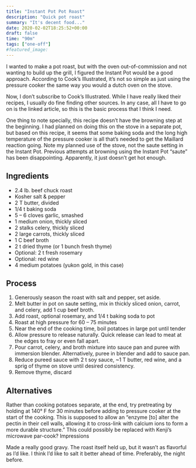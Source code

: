 ```yaml
---
title: "Instant Pot Pot Roast"
description: "Quick pot roast"
summary: "It's decent food..."
date: 2020-02-02T18:25:52+00:00
draft: false
time: "90m"
tags: ["one-off"]
#featured_image: 
---
```


I wanted to make a pot roast, but with the oven out-of-commission and not wanting to build up the grill, I figured the Instant Pot would be a good approach. According to Cook’s Illustrated, it’s not so simple as just using the pressure cooker the same way you would a dutch oven on the stove.

Now, I don’t subscribe to Cook’s Illustrated. While I have really liked their recipes, I usually do fine finding other sources. In any case, all I have to go on is the linked article, so this is the basic process that I think I need.

One thing to note specially, this recipe doesn’t have the browning step at the beginning. I had planned on doing this on the stove in a separate pot, but based on this recipe, it seems that some baking soda and the long high temperature of the pressure cooker is all that’s needed to get the Maillard reaction going. Note my planned use of the stove, not the saute setting in the Instant Pot. Previous attempts at browning using the Instant Pot “saute” has been disappointing. Apparently, it just doesn’t get hot enough.

## Ingredients

- 2.4 lb. beef chuck roast
- Kosher salt & pepper
- 2 T butter, divided
- 1/4 t baking soda
- 5 – 6 cloves garlic, smashed
- 1 medium onion, thickly sliced
- 2 stalks celery, thickly sliced
- 2 large carrots, thickly sliced
- 1 C beef broth
- 2 t dried thyme (or 1 bunch fresh thyme)
- Optional: 2 t fresh rosemary
- Optional: red wine
- 4 medium potatoes (yukon gold, in this case)

## Process

1. Generously season the roast with salt and pepper, set aside.
1. Melt butter in pot on saute setting, mix in thickly sliced onion, carrot, and celery, add 1 cup beef broth.
1. Add roast, optional rosemary, and 1/4 t baking soda to pot
1. Roast at high pressure for 60 – 75 minutes
1. Near the end of the cooking time, boil potatoes in large pot until tender
1. Allow pressure to release naturally. Quick release can lead to meat at the edges to fray or even fall apart.
1. Pour carrot, celery, and broth mixture into sauce pan and puree with immersion blender. Alternatively, puree in blender and add to sauce pan.
1. Reduce pureed sauce with 2 t soy sauce, ~1 T butter, red wine, and a sprig of thyme on stove until desired consistency.
1. Remove thyme, discard

## Alternatives

Rather than cooking potatoes separate, at the end, try pretreating by holding at 140° F for 30 minutes before adding to pressure cooker at the start of the cooking.
This is supposed to allow an “enzyme [to] alter the pectin in their cell walls, allowing it to cross-link with calcium ions to form a more durable structure.”
This could possibly be replaced with Kenji’s microwave par-cook?
Impressions

Made a really good gravy. The roast itself held up, but it wasn’t as flavorful as I’d like. I think I’d like to salt it better ahead of time. Preferably, the night before.

